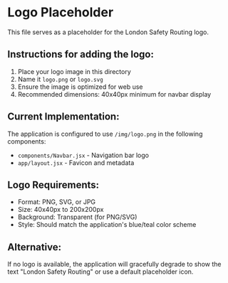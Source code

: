 # Logo Placeholder

This file serves as a placeholder for the London Safety Routing logo.

## Instructions for adding the logo:

1. Place your logo image in this directory
2. Name it `logo.png` or `logo.svg`
3. Ensure the image is optimized for web use
4. Recommended dimensions: 40x40px minimum for navbar display

## Current Implementation:

The application is configured to use `/img/logo.png` in the following components:
- `components/Navbar.jsx` - Navigation bar logo
- `app/layout.jsx` - Favicon and metadata

## Logo Requirements:

- Format: PNG, SVG, or JPG
- Size: 40x40px to 200x200px
- Background: Transparent (for PNG/SVG)
- Style: Should match the application's blue/teal color scheme

## Alternative:

If no logo is available, the application will gracefully degrade to show the text "London Safety Routing" or use a default placeholder icon.